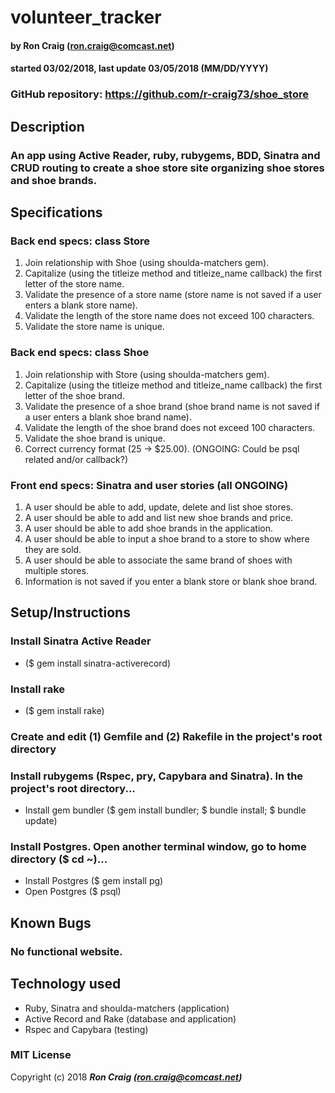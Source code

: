 # volunteer_tracker

#### by Ron Craig (ron.craig@comcast.net)
#### started 03/02/2018, last update 03/05/2018 (MM/DD/YYYY)

### GitHub repository: https://github.com/r-craig73/shoe_store

## Description
### An app using Active Reader, ruby, rubygems, BDD, Sinatra and CRUD routing to create a shoe store site organizing shoe stores and shoe brands.

## Specifications
### Back end specs: class Store
1. Join relationship with Shoe (using shoulda-matchers gem).
2. Capitalize (using the titleize method and titleize_name callback) the first letter of the store name.
3. Validate the presence of a store name (store name is not saved if a user enters a blank store name).
4. Validate the length of the store name does not exceed 100 characters.
5. Validate the store name is unique.

### Back end specs: class Shoe
1. Join relationship with Store (using shoulda-matchers gem).
2. Capitalize (using the titleize method and titleize_name callback) the first letter of the shoe brand.
3. Validate the presence of a shoe brand (shoe brand name is not saved if a user enters a blank shoe brand name).
4. Validate the length of the shoe brand does not exceed 100 characters.
5. Validate the shoe brand is unique.
6. Correct currency format (25 -> $25.00). (ONGOING: Could be psql related and/or callback?)

### Front end specs: Sinatra and user stories (all ONGOING)
1. A user should be able to add, update, delete and list shoe stores.
2. A user should be able to add and list new shoe brands and price.
3. A user should be able to add shoe brands in the application.
4. A user should be able to input a shoe brand to a store to show where they are sold.
5. A user should be able to associate the same brand of shoes with multiple stores.
6. Information is not saved if you enter a blank store or blank shoe brand.

## Setup/Instructions
### Install Sinatra Active Reader
* ($ gem install sinatra-activerecord)
### Install rake
* ($ gem install rake)
### Create and edit (1) Gemfile and (2) Rakefile in the project's root directory
### Install rubygems (Rspec, pry, Capybara and Sinatra).  In the project's root directory...
* Install gem bundler ($ gem install bundler; $ bundle install; $ bundle update)
### Install Postgres.  Open another terminal window, go to home directory ($ cd ~)...
* Install Postgres ($ gem install pg)
* Open Postgres ($ psql)

## Known Bugs
### No functional website.

## Technology used
* Ruby, Sinatra and shoulda-matchers (application)
* Active Record and Rake (database and application)
* Rspec and Capybara (testing)

### MIT License

Copyright (c) 2018 **_Ron Craig (ron.craig@comcast.net)_**
